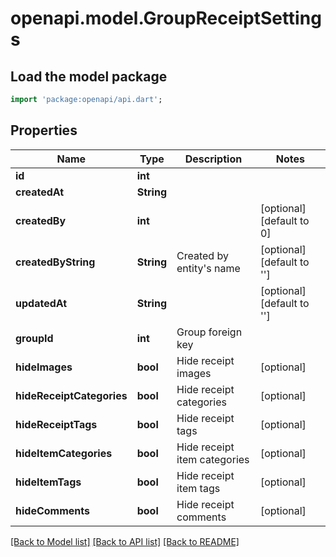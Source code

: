 # openapi.model.GroupReceiptSettings

## Load the model package
```dart
import 'package:openapi/api.dart';
```

## Properties
Name | Type | Description | Notes
------------ | ------------- | ------------- | -------------
**id** | **int** |  | 
**createdAt** | **String** |  | 
**createdBy** | **int** |  | [optional] [default to 0]
**createdByString** | **String** | Created by entity's name | [optional] [default to '']
**updatedAt** | **String** |  | [optional] [default to '']
**groupId** | **int** | Group foreign key | 
**hideImages** | **bool** | Hide receipt images | [optional] 
**hideReceiptCategories** | **bool** | Hide receipt categories | [optional] 
**hideReceiptTags** | **bool** | Hide receipt tags | [optional] 
**hideItemCategories** | **bool** | Hide receipt item categories | [optional] 
**hideItemTags** | **bool** | Hide receipt item tags | [optional] 
**hideComments** | **bool** | Hide receipt comments | [optional] 

[[Back to Model list]](../README.md#documentation-for-models) [[Back to API list]](../README.md#documentation-for-api-endpoints) [[Back to README]](../README.md)



